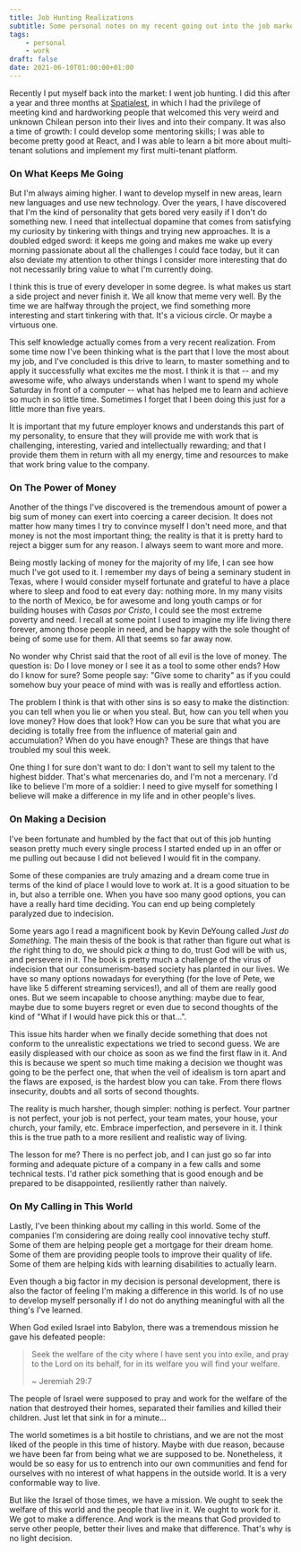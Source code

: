 ```yaml
---
title: Job Hunting Realizations
subtitle: Some personal notes on my recent going out into the job market and what I've learned in the process
tags: 
    - personal
    - work
draft: false
date: 2021-06-10T01:00:00+01:00
---
```


Recently I put myself back into the market: I went job hunting. I did this after a year and three months at [Spatialest](https://www.spatialest.com/), in which I had the privilege of meeting kind and hardworking people that welcomed this very weird and unknown Chilean person into their lives and into their company. It was also a time of growth: I could develop some mentoring skills; I was able to become pretty good at React, and I was able to learn a bit more about multi-tenant solutions and implement my first multi-tenant platform.

### On What Keeps Me Going

But I'm always aiming higher. I want to develop myself in new areas, learn new languages and use new technology. Over the years, I have discovered that I'm the kind of personality that gets bored very easily if I don't do something new. I need that intellectual dopamine that comes from satisfying my curiosity by tinkering with things and trying new approaches. It is a doubled edged sword: it keeps me going and makes me wake up every morning passionate about all the challenges I could face today, but it can also deviate my attention to other things I consider more interesting that do not necessarily bring value to what I'm currently doing.

I think this is true of every developer in some degree. Is what makes us start a side project and never finish it. We all know that meme very well. By the time we are halfway through the project, we find something more interesting and start tinkering with that. It's a vicious circle. Or maybe a virtuous one.

This self knowledge actually comes from a very recent realization. From some time now I've been thinking what is the part that I love the most about my job, and I've concluded is this drive to learn, to master something and to apply it successfully what excites me the most. I think it is that -- and my awesome wife, who always understands when I want to spend my whole Saturday in front of a computer -- what has helped me to learn and achieve so much in so little time. Sometimes I forget that I been doing this just for a little more than five years. 

It is important that my future employer knows and understands this part of my personality, to ensure that they will provide me with work that is challenging, interesting, varied and intellectually rewarding; and that I provide them them in return with all my energy, time and resources to make that work bring value to the company.

### On The Power of Money

Another of the things I've discovered is the tremendous amount of power a big sum of money can exert into coercing a career decision. It does not matter how many times I try to convince myself I don't need more, and that money is not the most important thing; the reality is that it is pretty hard to reject a bigger sum for any reason. I always seem to want more and more.

Being mostly lacking of money for the majority of my life, I can see how much I've got used to it. I remember my days of being a seminary student in Texas, where I would consider myself fortunate and grateful to have a place where to sleep and food to eat every day: nothing more. In my many visits to the north of Mexico, be for awesome and long youth camps or for building houses with *Casas por Cristo*, I could see the most extreme poverty and need. I recall at some point I used to imagine my life living there forever, among those people in need, and be happy with the sole thought of being of some use for them. All that seems so far away now.

No wonder why Christ said that the root of all evil is the love of money. The question is: Do I love money or I see it as a tool to some other ends?  How do I know for sure? Some people say: "Give some to charity" as if you could somehow buy your peace of mind with was is really and effortless action.

The problem I think is that with other sins is so easy to make the distinction: you can tell when you lie or when you steal. But, how can you tell when you love money? How does that look? How can you be sure that what you are deciding is totally free from the influence of material gain and accumulation? When do you have enough? These are things that have troubled my soul this week.

One thing I for sure don't want to do: I don't want to sell my talent to the highest bidder. That's what mercenaries do, and I'm not a mercenary. I'd like to believe I'm more of a soldier: I need to give myself for something I believe will make a difference in my life and in other people's lives.

### On Making a Decision

I've been fortunate and humbled by the fact that out of this job hunting season pretty much every single process I started ended up in an offer or me pulling out because I did not believed I would fit in the company.

Some of these companies are truly amazing and a dream come true in terms of the kind of place I would love to work at. It is a good situation to be in, but also a terrible one. When you have soo many good options, you can have a really hard time deciding. You can end up being completely paralyzed due to indecision.

Some years ago I read a magnificent book by Kevin DeYoung called *Just do Something*. The main thesis of the book is that rather than figure out what is *the* right thing to do, we should pick *a* thing to do, trust God will be with us, and persevere in it. The book is pretty much a challenge of the virus of indecision that our consumerism-based society has planted in our lives. We have so many options nowadays for everything (for the love of Pete, we have like 5 different streaming services!), and all of them are really good ones. But we seem incapable to choose anything: maybe due to fear, maybe due to some buyers regret or even due to second thoughts of the kind of "What if I would have pick this or that...".

This issue hits harder when we finally decide something that does not conform to the unrealistic expectations we tried to second guess. We are easily displeased with our choice as soon as we find the first flaw in it. And this is because we spent so much time making a decision we thought was going to be the perfect one, that when the veil of idealism is torn apart and the flaws are exposed, is the hardest blow you can take. From there flows insecurity, doubts and all sorts of second thoughts.

The reality is much harsher, though simpler: nothing is perfect. Your partner is not perfect, your job is not perfect, your team mates, your house, your church, your family, etc. Embrace imperfection, and persevere in it. I think this is the true path to a more resilient and realistic way of living.

The lesson for me? There is no perfect job, and I can just go so far into forming and adequate picture of a company in a few calls and some technical tests. I'd rather pick something that is good enough and be prepared to be disappointed, resiliently rather than naively.

### On My Calling in This World

Lastly, I've been thinking about my calling in this world. Some of the companies I'm considering are doing really cool innovative techy stuff. Some of them are helping people get a mortgage for their dream home. Some of them are providing people tools to improve their quality of life. Some of them are helping kids with learning disabilities to actually learn.

Even though a big factor in my decision is personal development, there is also the factor of feeling I'm making a difference in this world. Is of no use to develop myself personally if I do not do anything meaningful with all the thing's I've learned.

When God exiled Israel into Babylon, there was a tremendous mission he gave his defeated people:

> Seek the welfare of the city where I have sent you into exile, and pray to the Lord on its behalf, for in its welfare you will find your welfare.
>
> ~ Jeremiah 29:7

The people of Israel were supposed to pray and work for the welfare of the nation that destroyed their homes, separated their families and killed their children. Just let that sink in for a minute...

The world sometimes is a bit hostile to christians, and we are not the most liked of the people in this time of history. Maybe with due reason, because we have been far from being what we are supposed to be. Nonetheless, it would be so easy for us to entrench into our own communities and fend for ourselves with no interest of what happens in the outside world. It is a very conformable way to live. 

But like the Israel of those times, we have a mission. We ought to seek the welfare of this world and the people that live in it. We ought to work for it. We got to make a difference. And work is the means that God provided to serve other people, better their lives and make that difference. That's why is no light decision.
